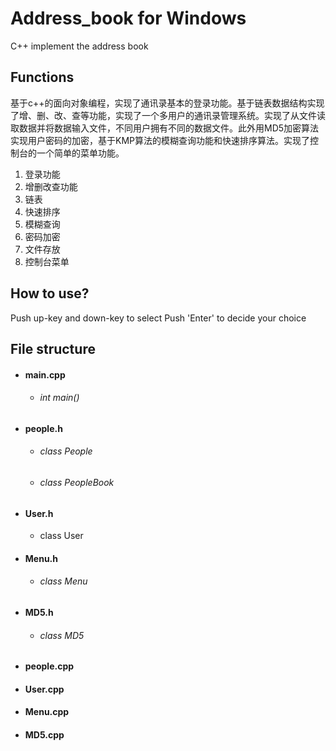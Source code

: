 # Address_book for Windows
C++ implement the address book

## Functions

基于c++的面向对象编程，实现了通讯录基本的登录功能。基于链表数据结构实现了增、删、改、查等功能，实现了一个多用户的通讯录管理系统。实现了从文件读取数据并将数据输入文件，不同用户拥有不同的数据文件。此外用MD5加密算法实现用户密码的加密，基于KMP算法的模糊查询功能和快速排序算法。实现了控制台的一个简单的菜单功能。

1. 登录功能
2. 增删改查功能
3. 链表
4. 快速排序
5. 模糊查询
6. 密码加密
7. 文件存放
8. 控制台菜单

## How to use?

Push up-key and down-key to select 
Push 'Enter' to decide your choice

## File structure

- #### main.cpp

  - ###### int main()     

- #### people.h

  - ###### class People

  - ###### class PeopleBook

- #### User.h

  - class User

- #### Menu.h

  - ###### class Menu

- #### MD5.h

  - ###### class MD5

- #### people.cpp

- #### User.cpp

- #### Menu.cpp

- #### MD5.cpp
